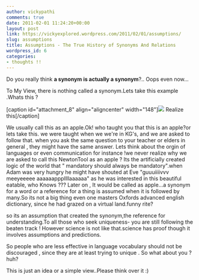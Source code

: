 ```yaml
---
author: vickypathi
comments: true
date: 2011-02-01 11:24:20+00:00
layout: post
link: https://vickyexplored.wordpress.com/2011/02/01/assumptions/
slug: assumptions
title: Assumptions - The True History of Synonyms And Relations
wordpress_id: 6
categories:
- thoughts !!
---
```


Do you really think **a synonym is actually a synonym**?.. Oops even now...

To My View, there is nothing called a synonym.Lets take this example .Whats this ?

[caption id="attachment_8" align="aligncenter" width="148"][![](http://vickyexplored.files.wordpress.com/2011/02/apple-61.jpg?w=148)](http://vickyexplored.files.wordpress.com/2011/02/apple-61.jpg) Realize this[/caption]

We usually call this as an apple.Ok! who taught you that this is an apple?or lets take this. we were taught when we we're in KG's, and we are asked to follow that. when you ask the same question to your teacher or elders in general , they might have the same answer. Lets think about the orgin of languages or even communication for instance !we never realize why we are asked to call this NewtonTool as an apple ? Its the artificially created logic of the world that " mandatory should always be mandatory".when Adam was very hungry he might have shouted at Eve "guuuiiiivvv meeyeeeee aaaaaapppllllaaaaaa" as he was interested in this beautiful eatable, who Knows ??? Later on , It would be called as apple...a synonym for a word or a reference for a thing is assumed when it is followed by many.So its not a big thing even one masters Oxfords advanced english dictionary, since he had grazed on a virtual land.funny rite?

so its an assumption that created the synonym,the reference for understanding.To all those who seek uniqueness- you are still following the beaten track ! However science is not like that.science has proof though it involves assumptions and predictions.

So people who are less effective in language vocabulary should not be discouraged , since they are at least trying to unique . So what about you ?huh?

<!-- more -->This is just an idea or a simple view..Please think over it :)

